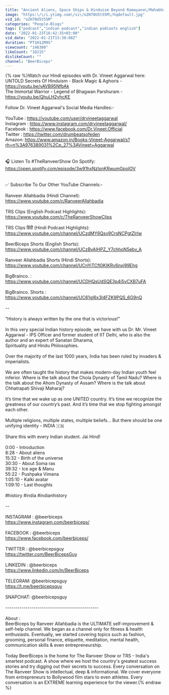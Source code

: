```yaml
---
title: "Ancient Aliens, Space Ships & Hinduism Beyond Ramayana\/Mahabharata, Dr. Vineet |The Ranveer Show 169"
image: "https:\/\/i.ytimg.com\/vi\/oZH70U5t55M\/hqdefault.jpg"
vid_id: "oZH70U5t55M"
categories: "People-Blogs"
tags: ["podcast","indian podcast","indian podcasts english"]
date: "2022-01-23T16:42:35+03:00"
vid_date: "2022-01-21T15:30:08Z"
duration: "PT1H12M9S"
viewcount: "146308"
likeCount: "10215"
dislikeCount: ""
channel: "BeerBiceps"
---
```

{% raw %}Watch our Hindi episodes with Dr. Vineet Aggarwal here:<br />UNTOLD Secrets Of Hinduism - Black Magic &amp; Aghoris - <a rel="nofollow" target="blank" href="https://youtu.be/vAVB95NfbAk">https://youtu.be/vAVB95NfbAk</a> <br />The Immortal Warrior - Legend of Bhagwan Parshuram - <a rel="nofollow" target="blank" href="https://youtu.be/QhuLH2yhcKE">https://youtu.be/QhuLH2yhcKE</a><br /><br />Follow Dr. Vineet Aggarwal's Social Media Handles:-<br /><br />YouTube : <a rel="nofollow" target="blank" href="https://youtube.com/user/drvineetaggarwal">https://youtube.com/user/drvineetaggarwal</a><br />Instagram : <a rel="nofollow" target="blank" href="https://www.instagram.com/drvineetaggarwal/">https://www.instagram.com/drvineetaggarwal/</a><br />Facebook : <a rel="nofollow" target="blank" href="https://www.facebook.com/Dr.Vineet.Official">https://www.facebook.com/Dr.Vineet.Official</a><br />Twitter : <a rel="nofollow" target="blank" href="https://twitter.com/drumbeatsofeden">https://twitter.com/drumbeatsofeden</a><br />Amazon: <a rel="nofollow" target="blank" href="https://www.amazon.in/Books-Vineet-Aggarwal/s?rh=n%3A976389031%2Cp_27%3AVineet+Aggarwal">https://www.amazon.in/Books-Vineet-Aggarwal/s?rh=n%3A976389031%2Cp_27%3AVineet+Aggarwal</a><br /><br /><br />🎧 Listen To #TheRanveerShow On Spotify:<br /><a rel="nofollow" target="blank" href="https://open.spotify.com/episode/3w91hxNzIsnKRwumGpoIOV">https://open.spotify.com/episode/3w91hxNzIsnKRwumGpoIOV</a><br /><br /><br />✅ Subscribe To Our Other YouTube Channels:-<br /><br />Ranveer Allahbadia (Hindi Channel):<br /><a rel="nofollow" target="blank" href="https://www.youtube.com/c/RanveerAllahbadia">https://www.youtube.com/c/RanveerAllahbadia</a><br /><br />TRS Clips (English Podcast Highlights):<br /><a rel="nofollow" target="blank" href="https://www.youtube.com/c/TheRanveerShowClips">https://www.youtube.com/c/TheRanveerShowClips</a><br /><br />TRS Clips हिंदी (Hindi Podcast Highlights):<br /><a rel="nofollow" target="blank" href="https://www.youtube.com/channel/UCzdMY6Qsv9CrsNCPgtZlrIw">https://www.youtube.com/channel/UCzdMY6Qsv9CrsNCPgtZlrIw</a><br /><br />BeerBiceps Shorts (English Shorts):<br /><a rel="nofollow" target="blank" href="https://www.youtube.com/channel/UCzBvAIHPZ_Y7chhoN5ebv_A">https://www.youtube.com/channel/UCzBvAIHPZ_Y7chhoN5ebv_A</a><br /><br />Ranveer Allahbadia Shorts (Hindi Shorts):<br /><a rel="nofollow" target="blank" href="https://www.youtube.com/channel/UCnYiTCfI0KIKRv6nxj99Ehg">https://www.youtube.com/channel/UCnYiTCfI0KIKRv6nxj99Ehg</a><br /><br />BigBrainco. :<br /><a rel="nofollow" target="blank" href="https://www.youtube.com/channel/UCDHQsUdSQE3p4i5vCXB7uFA">https://www.youtube.com/channel/UCDHQsUdSQE3p4i5vCXB7uFA</a><br /><br />BigBrainco. Shorts :<br /><a rel="nofollow" target="blank" href="https://www.youtube.com/channel/UC61gI6x3l4FZK9PQS_6G9nQ">https://www.youtube.com/channel/UC61gI6x3l4FZK9PQS_6G9nQ</a><br /><br />--<br /><br />“History is always written by the one that is victorious!”<br /><br />In this very special Indian history episode, we have with us Dr. Mr. Vineet Aggarwal - IPS Officer and former student of IIT Delhi, who is also the author and an expert of Sanatan Dharama,<br />Spirituality and Hindu Philosophies.<br /><br />Over the majority of the last 1000 years, India has been ruled by invaders &amp; imperialists.<br /><br />We are often taught the history that makes modern-day Indian youth feel inferior. Where is the talk about the Chola Dynasty of Tamil Nadu? Where is the talk about the Ahom Dynasty of Assam? Where is the talk about Chhatrapati Shivaji Maharaj?<br /><br />It’s time that we wake up as one UNITED country. It’s time we recognize the greatness of our country’s past. And it’s time that we stop fighting amongst each other.<br /><br />Multiple religions, multiple states, multiple beliefs… But there should be one unifying identity - INDIA 🇮🇳<br /><br />Share this with every Indian student. Jai Hind!<br /><br />0:00 - Introduction<br />8:28 - About aliens<br />15:32 - Birth of the universe<br />30:30 - About Soma ras<br />39:32 - Ice age &amp; Manu<br />55:22 - Pushpaka Vimana<br />1:05:10 - Kalki avatar<br />1:09:10 - Last thoughts<br /><br />#history #india #indianhistory<br /><br />--<br /><br />INSTAGRAM : @beerbiceps <br /><a rel="nofollow" target="blank" href="https://www.instagram.com/beerbiceps/">https://www.instagram.com/beerbiceps/</a> <br /><br />FACEBOOK : @beerbiceps <br /><a rel="nofollow" target="blank" href="https://www.facebook.com/beerbiceps/">https://www.facebook.com/beerbiceps/</a> <br /><br />TWITTER : @beerbicepsguy<br /><a rel="nofollow" target="blank" href="https://twitter.com/BeerBicepsGuy">https://twitter.com/BeerBicepsGuy</a><br /><br />LINKEDIN : @beerbiceps<br /><a rel="nofollow" target="blank" href="https://www.linkedin.com/in/BeerBiceps">https://www.linkedin.com/in/BeerBiceps</a><br /><br />TELEGRAM: @beerbicepsguy<br /><a rel="nofollow" target="blank" href="https://t.me/beerbicepsguy">https://t.me/beerbicepsguy</a><br /><br />SNAPCHAT: @beerbicepsguy<br /><br />----------------------------------------------<br /><br />About :<br />BeerBiceps by Ranveer Allahbadia is the ULTIMATE self-improvement &amp; self-help channel. We began as a channel only for fitness &amp; health enthusiasts. Eventually, we started covering topics such as fashion, grooming, personal finance, etiquette, meditation, mental health, communication skills &amp; even entrepreneurship.<br /><br />Today BeerBiceps is the home for The Ranveer Show or TRS - India's smartest podcast. A show where we host the country's greatest success stories and try digging out their secrets to success. Every conversation on The Ranveer Show is intellectual, deep &amp; informational. We cover everyone from entrepreneurs to Bollywood film stars to even athletes. Every conversation is an EXTREME learning experience for the viewer.{% endraw %}
